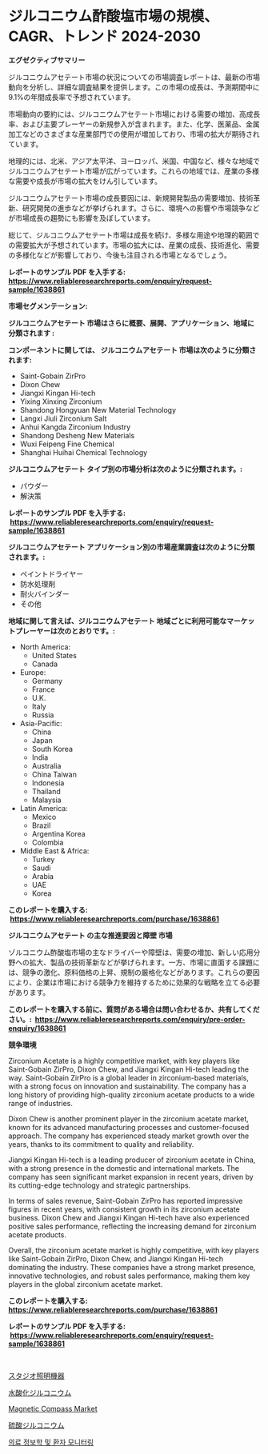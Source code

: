 <p><h1>ジルコニウム酢酸塩市場の規模、CAGR、トレンド 2024-2030</h1></p><p><strong>エグゼクティブサマリー</strong></p>
<p><p>ジルコニウムアセテート市場の状況についての市場調査レポートは、最新の市場動向を分析し、詳細な調査結果を提供します。この市場の成長は、予測期間中に9.1%の年間成長率で予想されています。 </p><p>市場動向の要約には、ジルコニウムアセテート市場における需要の増加、高成長率、および主要プレーヤーの新規参入が含まれます。また、化学、医薬品、金属加工などのさまざまな産業部門での使用が増加しており、市場の拡大が期待されています。</p><p>地理的には、北米、アジア太平洋、ヨーロッパ、米国、中国など、様々な地域でジルコニウムアセテート市場が広がっています。これらの地域では、産業の多様な需要や成長が市場の拡大をけん引しています。</p><p>ジルコニウムアセテート市場の成長要因には、新規開発製品の需要増加、技術革新、研究開発の進歩などが挙げられます。さらに、環境への影響や市場競争などが市場成長の趨勢にも影響を及ぼしています。</p><p>総じて、ジルコニウムアセテート市場は成長を続け、多様な用途や地理的範囲での需要拡大が予想されています。市場の拡大には、産業の成長、技術進化、需要の多様化などが影響しており、今後も注目される市場となるでしょう。</p></p>
<p><strong>レポートのサンプル PDF を入手する: <a href="https://www.reliableresearchreports.com/enquiry/request-sample/1638861">https://www.reliableresearchreports.com/enquiry/request-sample/1638861</a></strong></p>
<p><strong>市場セグメンテーション:</strong></p>
<p><strong> ジルコニウムアセテート 市場はさらに概要、展開、アプリケーション、地域に分類されます :</strong></p>
<p><strong>コンポーネントに関しては、 ジルコニウムアセテート 市場は次のように分類されます: &nbsp;</strong></p>
<p><ul><li>Saint-Gobain ZirPro</li><li>Dixon Chew</li><li>Jiangxi Kingan Hi-tech</li><li>Yixing Xinxing Zirconium</li><li>Shandong Hongyuan New Material Technology</li><li>Langxi Jiuli Zirconium Salt</li><li>Anhui Kangda Zirconium Industry</li><li>Shandong Desheng New Materials</li><li>Wuxi Feipeng Fine Chemical</li><li>Shanghai Huihai Chemical Technology</li></ul></p>
<p><strong> ジルコニウムアセテート タイプ別の市場分析は次のように分類されます。:</strong></p>
<p><ul><li>パウダー</li><li>解決策</li></ul></p>
<p><strong>レポートのサンプル PDF を入手する: &nbsp;<a href="https://www.reliableresearchreports.com/enquiry/request-sample/1638861">https://www.reliableresearchreports.com/enquiry/request-sample/1638861</a></strong></p>
<p><strong> ジルコニウムアセテート アプリケーション別の市場産業調査は次のように分類されます。:</strong></p>
<p><ul><li>ペイントドライヤー</li><li>防水処理剤</li><li>耐火バインダー</li><li>その他</li></ul></p>
<p><strong>地域に関して言えば、ジルコニウムアセテート 地域ごとに利用可能なマーケットプレーヤーは次のとおりです。:</strong></p>
<p><ul>
    <li>
        North America:
        <ul>
            <li>United States</li>
            <li>Canada</li>
        </ul>
    </li>
    <li>
        Europe:
        <ul>
            <li>Germany</li>
            <li>France</li>
            <li>U.K.</li>
            <li>Italy</li>
            <li>Russia</li>
        </ul>
    </li>
    <li>
        Asia-Pacific:
        <ul>
            <li>China</li>
            <li>Japan</li>
            <li>South Korea</li>
            <li>India</li>
            <li>Australia</li>
            <li>China Taiwan</li>
            <li>Indonesia</li>
            <li>Thailand</li>
            <li>Malaysia</li>
        </ul>
    </li>
    <li>
        Latin America:
        <ul>
            <li>Mexico</li>
            <li>Brazil</li>
            <li>Argentina Korea</li>
            <li>Colombia</li>
        </ul>
    </li>
    <li>
        Middle East & Africa:
        <ul>
            <li>Turkey</li>
            <li>Saudi</li>
            <li>Arabia</li>
            <li>UAE</li>
            <li>Korea</li>
        </ul>
    </li>
    </ul></p>
<p><strong>このレポートを購入する: &nbsp;<a href="https://www.reliableresearchreports.com/purchase/1638861">https://www.reliableresearchreports.com/purchase/1638861</a></strong></p>
<p><strong>ジルコニウムアセテート の主な推進要因と障壁 市場</strong></p>
<p><p>ゾルコニウム酢酸塩市場の主なドライバーや障壁は、需要の増加、新しい応用分野への拡大、製品の技術革新などが挙げられます。一方、市場に直面する課題には、競争の激化、原料価格の上昇、規制の厳格化などがあります。これらの要因により、企業は市場における競争力を維持するために効果的な戦略を立てる必要があります。</p></p>
<p><strong>このレポートを購入する前に、質問がある場合は問い合わせるか、共有してください。:&nbsp; <a href="https://www.reliableresearchreports.com/enquiry/pre-order-enquiry/1638861">https://www.reliableresearchreports.com/enquiry/pre-order-enquiry/1638861</a></strong></p>
<p><strong>競争環境</strong></p>
<p><p>Zirconium Acetate is a highly competitive market, with key players like Saint-Gobain ZirPro, Dixon Chew, and Jiangxi Kingan Hi-tech leading the way. Saint-Gobain ZirPro is a global leader in zirconium-based materials, with a strong focus on innovation and sustainability. The company has a long history of providing high-quality zirconium acetate products to a wide range of industries.</p><p>Dixon Chew is another prominent player in the zirconium acetate market, known for its advanced manufacturing processes and customer-focused approach. The company has experienced steady market growth over the years, thanks to its commitment to quality and reliability.</p><p>Jiangxi Kingan Hi-tech is a leading producer of zirconium acetate in China, with a strong presence in the domestic and international markets. The company has seen significant market expansion in recent years, driven by its cutting-edge technology and strategic partnerships.</p><p>In terms of sales revenue, Saint-Gobain ZirPro has reported impressive figures in recent years, with consistent growth in its zirconium acetate business. Dixon Chew and Jiangxi Kingan Hi-tech have also experienced positive sales performance, reflecting the increasing demand for zirconium acetate products.</p><p>Overall, the zirconium acetate market is highly competitive, with key players like Saint-Gobain ZirPro, Dixon Chew, and Jiangxi Kingan Hi-tech dominating the industry. These companies have a strong market presence, innovative technologies, and robust sales performance, making them key players in the global zirconium acetate market.</p></p>
<p><strong>このレポートを購入する: &nbsp; <a href="https://www.reliableresearchreports.com/purchase/1638861">https://www.reliableresearchreports.com/purchase/1638861</a></strong></p>
<p><strong>レポートのサンプル PDF を入手する: &nbsp;<a href="https://www.reliableresearchreports.com/enquiry/request-sample/1638861">https://www.reliableresearchreports.com/enquiry/request-sample/1638861</a></strong><strong></strong></p>
<p>&nbsp;</p>
<p><p><a href="https://medium.com/@abdielkilback/%E3%82%B9%E3%82%BF%E3%82%B8%E3%82%AA%E7%85%A7%E6%98%8E%E6%A9%9F%E5%99%A8%E5%B8%82%E5%A0%B4%E3%81%AF-%E5%B8%82%E5%A0%B4%E3%82%B7%E3%82%A7%E3%82%A2-%E3%82%B5%E3%82%A4%E3%82%BA-%E3%81%8A%E3%82%88%E3%81%B32031%E5%B9%B4%E3%81%BE%E3%81%A7%E3%81%AE%E4%BA%88%E6%B8%AC%E3%81%AB%E7%84%A6%E7%82%B9%E3%82%92%E5%BD%93%E3%81%A6%E3%81%A6%E3%81%84%E3%81%BE%E3%81%99-45f97ec06b53">スタジオ照明機器</a></p><p><a href="https://github.com/bevdtkn4419963/Market-Research-Report-List-1/blob/main/43737979231.md">水酸化ジルコニウム</a></p><p><a href="https://issuu.com/reportprime-2/docs/magnetic-compass-market-size-2030.pptx">Magnetic Compass Market</a></p><p><a href="https://github.com/MosesSpinka1914/Market-Research-Report-List-1/blob/main/62758449232.md">硫酸ジルコニウム</a></p><p><a href="https://github.com/Tristiarton768456/Market-Research-Report-List-1/blob/main/42278338389.md">의료 정보학 및 환자 모니터링</a></p></p>